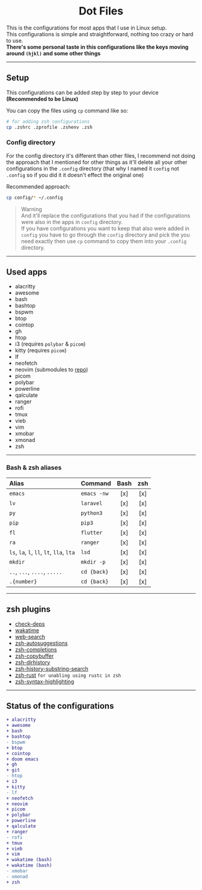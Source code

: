 <h1 align=center>Dot Files</h1>

This is the configurations for most apps that I use in Linux setup.  
This configurations is simple and straightforward, nothing too crazy or hard to use.  
**There's some personal taste in this configurations like the keys moving around `(hjkl)` and some other things**

---

## Setup

This configurations can be added step by step to your device **(Recommended to be Linux)**  

You can copy the files using `cp` command like so:  
```zsh
# for adding zsh configurations
cp .zshrc .zprofile .zshenv .zsh 
```

### Config directory

For the config directory it's different than other files, I recommend not doing the approach that I mentioned for other things as it'll delete all your other configurations in the `.config` directory (that why I named it `config` not `.config` so if you did it it doesn't effect the original one)  

Recommended approach:  
```zsh
cp config/* ~/.config
```
> Warning  
> And it'll replace the configurations that you had if the configurations were also in the apps in `config` directory.  
> If you have configurations you want to keep that also were added in `config` you have to go through the `config` directory and pick the you need exactly then use `cp` command to copy them into your `.config` directory.

---

## Used apps

- alacritty
- awesome
- bash
- bashtop
- bspwm
- btop 
- cointop
- gh
- htop
- i3 (requires `polybar` & `picom`)
- kitty (requires `picom`)
- lf
- neofetch
- neovim (submodules to [repo]())
- picom
- polybar
- powerline
- qalculate
- ranger
- rofi
- tmux
- vieb
- vim
- xmobar
- xmonad
- zsh

---

### Bash & zsh aliases

| Alias                                     |Command      | Bash | zsh |
|:------------------------------------------|:------------|:----:|:---:|
| `emacs`                                   | `emacs -nw` | [x]  | [x] |
| `lv`                                      | `laravel`   | [x]  | [x] |
| `py`                                      | `python3`   | [x]  | [x] |
| `pip`                                     | `pip3`      | [x]  | [x] |
| `fl`                                      | `flutter`   | [x]  | [x] |
| `ra`                                      | `ranger`    | [x]  | [x] |
| `ls`, `la`, `l`, `ll`, `lt`, `lla`, `lta` | `lsd`       | [x]  | [x] |
| `mkdir`                                   | `mkdir -p`  | [x]  | [x] |
| `..`, `...`, `....`, `.....`              | `cd {back}` | [x]  | [x] |
| `.{number}`                               | `cd {back}` | [x]  | [x] |

---

## zsh plugins

- [check-deps](https://github.com/zpm-zsh/check-deps)
- [wakatime](https://github.com/sobolevn/wakatime-zsh-plugin.git)
- [web-search](https://github.com/sineto/web-search)
- [zsh-autosuggestions](https://github.com/zsh-users/zsh-autosuggestions)
- [zsh-completions](https://github.com/zsh-users/zsh-completions)
- [zsh-copybuffer](https://github.com/guillaumeboehm/zsh-copybuffer)
- [zsh-dirhistory](https://github.com/shaunsauve/zsh-dirhistory)
- [zsh-history-substring-search](https://github.com/zsh-users/zsh-history-substring-search)
- [zsh-rust](https://github.com/cowboyd/zsh-rust) `for unabling using rustc in zsh`
- [zsh-syntax-highlighting](https://github.com/zsh-users/zsh-syntax-highlighting)

---

<!-- ## NeoVim plugins -->
<!---->
<!-- - [vim-surround](https://github.com/tpope/vim-surround) -->
<!-- - [NerdTree](https://github.com/preservim/nerdtree) -->
<!-- - [vim-wakatime](https://github.com/wakatime/vim-wakatime) -->
<!-- - [vim-devicons](https://github.com/ryanoasis/vim-devicons) -->
<!-- - [Lualine.nvim](https://github.com/nvim-lualine/lualine.nvim) `only for NeoVim` -->
<!-- - [coc.nvim](https://github.com/neoclide/coc.nvim) -->
<!-- - [awesome vim colorschemes](https://github.com/rafi/awesome-vim-color-schemes) -->
<!-- - [Vim CSS color](https://github.com/ap/vim-css-color) -->
<!-- - [vim-terminal](https://github.com/tc50cal/vim-terminal) -->
<!-- - [nvim-autopairs](https://github.com/windwp/nvim-autopairs) -->
<!-- - [presence.nvim](https://github.com/andweeb/presence.nvim) `Discord Presence` -->
<!-- - [Emmet](https://github.com/mattn/emmet-vim) -->
<!---->
<!-- --- -->

## Status of the configurations

```patch
+ alacritty
+ awesome
+ bash
+ bashtop
- bspwm
+ btop
+ cointop
+ doom emacs
+ gh
+ git
- htop
+ i3
+ kitty 
- lf
+ neofetch
+ neovim 
+ picom
+ polybar
+ powerline
+ qalculate
+ ranger
- rofi
+ tmux
+ vieb
+ vim
+ wakatime (bash)
+ wakatime (bash)
- xmobar
- xmonad
+ zsh
```
